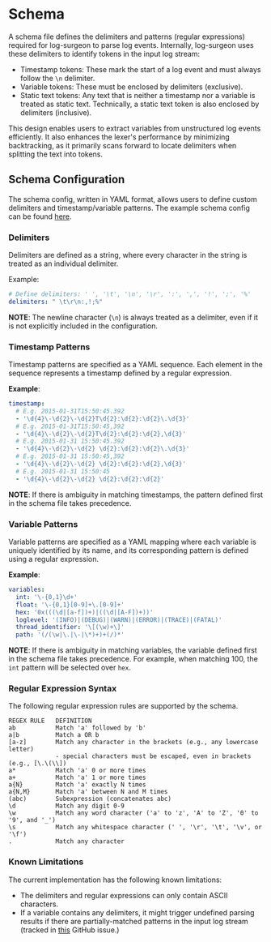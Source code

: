 # Schema

A schema file defines the delimiters and patterns (regular expressions) required for log-surgeon to
parse log events. Internally, log-surgeon uses these delimiters to identify tokens in the input log
stream:

- Timestamp tokens: These mark the start of a log event and must always follow the `\n` delimiter.
- Variable tokens: These must be enclosed by delimiters (exclusive).
- Static text tokens: Any text that is neither a timestamp nor a variable is treated as static text.
Technically, a static text token is also enclosed by delimiters (inclusive).


This design enables users to extract variables from unstructured log events efficiently. It also
enhances the lexer's performance by minimizing backtracking, as it primarily scans forward to locate
delimiters when splitting the text into tokens.


## Schema Configuration

The schema config, written in YAML format, allows users to define custom delimiters and
timestamp/variable patterns. The example schema config can be found [here](../examples/schema.yaml).

### Delimiters
Delimiters are defined as a string, where every character in the string is treated as an individual
delimiter.

Example:
```yaml
# Define delimiters: ' ', '\t', '\n', '\r', ':', ',', '!', ';', '%'
delimiters: " \t\r\n:,!;%"
```
**NOTE**: The newline character (`\n`) is always treated as a delimiter, even if it is not explicitly
included in the configuration.

### Timestamp Patterns
Timestamp patterns are specified as a YAML sequence. Each element in the sequence represents a
timestamp defined by a regular expression.

**Example**:
```yaml
timestamp:
  # E.g. 2015-01-31T15:50:45.392
  - '\d{4}\-\d{2}\-\d{2}T\d{2}:\d{2}:\d{2}\.\d{3}'
  # E.g. 2015-01-31T15:50:45,392
  - '\d{4}\-\d{2}\-\d{2}T\d{2}:\d{2}:\d{2},\d{3}'
  # E.g. 2015-01-31 15:50:45.392
  - '\d{4}\-\d{2}\-\d{2} \d{2}:\d{2}:\d{2}\.\d{3}'
  # E.g. 2015-01-31 15:50:45,392
  - '\d{4}\-\d{2}\-\d{2} \d{2}:\d{2}:\d{2},\d{3}'
  # E.g. 2015-01-31 15:50:45
  - '\d{4}\-\d{2}\-\d{2} \d{2}:\d{2}:\d{2}'
```
**NOTE**: If there is ambiguity in matching timestamps, the pattern defined first in the schema file
takes precedence.

### Variable Patterns
Variable patterns are specified as a YAML mapping where each variable is uniquely identified by its
name, and its corresponding pattern is defined using a regular expression.

**Example**:
```yaml
variables:
  int: '\-{0,1}\d+'
  float: '\-{0,1}[0-9]+\.[0-9]+'
  hex: '0x(((\d|[a-f])+)|((\d|[A-F])+))'
  loglevel: '(INFO)|(DEBUG)|(WARN)|(ERROR)|(TRACE)|(FATAL)'
  thread_identifier: '\[(\w)+\]'
  path: '(/(\w|\.|\-|\*)+)+(/)*'
```
**NOTE**: If there is ambiguity in matching variables, the variable defined first in the schema file
takes precedence. For example, when matching 100, the `int` pattern will be selected over `hex`.

### Regular Expression Syntax
The following regular expression rules are supported by the schema.
```
REGEX RULE   DEFINITION
ab           Match 'a' followed by 'b'
a|b          Match a OR b
[a-z]        Match any character in the brackets (e.g., any lowercase letter)
             - special characters must be escaped, even in brackets (e.g., [\.\(\\])
a*           Match 'a' 0 or more times
a+           Match 'a' 1 or more times
a{N}         Match 'a' exactly N times
a{N,M}       Match 'a' between N and M times
(abc)        Subexpression (concatenates abc)
\d           Match any digit 0-9
\w           Match any word character ('a' to 'z', 'A' to 'Z', '0' to '9', and '_')
\s           Match any whitespace character (' ', '\r', '\t', '\v', or '\f')
.            Match any character
```

### Known Limitations
The current implementation has the following known limitations:
- The delimiters and regular expressions can only contain ASCII characters.
- If a variable contains any delimiters, it might trigger undefined parsing results if there are
partially-matched patterns in the input log stream (tracked in [this][gh-issue] GitHub issue.)

[gh-issue]: https://github.com/Toplogic-Inc/log-surgeon-rust/issues/14